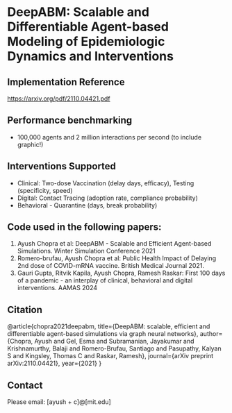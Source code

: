 # DeepABM: Scalable and Differentiable Agent-based Modeling of Epidemiologic Dynamics and Interventions

## Implementation Reference
https://arxiv.org/pdf/2110.04421.pdf

## Performance benchmarking
- 100,000 agents and 2 million interactions per second (to include graphic!)

## Interventions Supported

- Clinical: Two-dose Vaccination (delay days, efficacy), Testing (specificity, speed)
- Digital: Contact Tracing (adoption rate, compliance probability)
- Behavioral - Quarantine (days, break probability)

## Code used in the following papers:
1. Ayush Chopra et al: DeepABM - Scalable and Efficient Agent-based Simulations. Winter Simulation Conference 2021
2. Romero-brufau, Ayush Chopra et al: Public Health Impact of Delaying 2nd dose of COVID-mRNA vaccine. British Medical Journal 2021.
3. Gauri Gupta, Ritvik Kapila, Ayush Chopra, Ramesh Raskar: First 100 days of a pandemic - an interplay of clinical, behavioral and digital interventions. AAMAS 2024

## Citation
@article{chopra2021deepabm,
  title={DeepABM: scalable, efficient and differentiable agent-based simulations via graph neural networks},
  author={Chopra, Ayush and Gel, Esma and Subramanian, Jayakumar and Krishnamurthy, Balaji and Romero-Brufau, Santiago and Pasupathy, Kalyan S and Kingsley, Thomas C and Raskar, Ramesh},
  journal={arXiv preprint arXiv:2110.04421},
  year={2021}
}

## Contact
Please email: [ayush + c]@[mit.edu]
